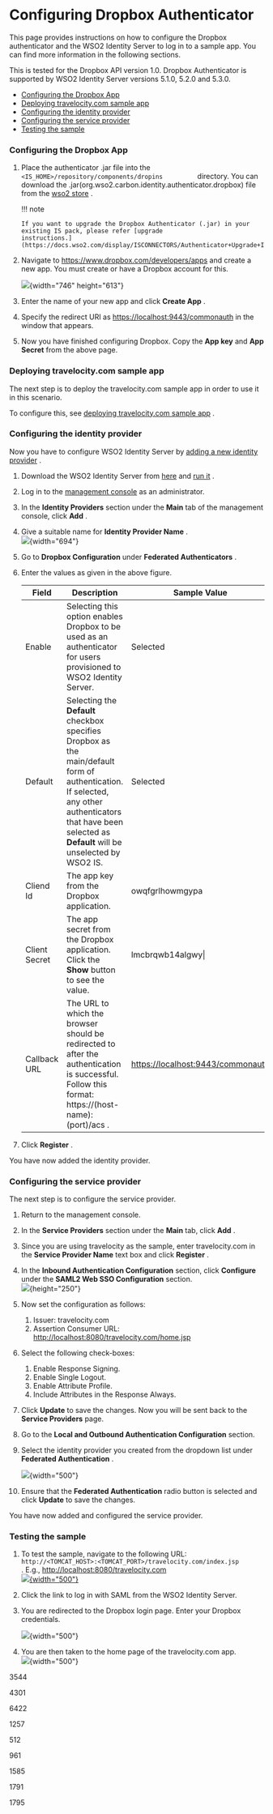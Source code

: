 # Configuring Dropbox Authenticator

This page provides instructions on how to configure the Dropbox
authenticator and the WSO2 Identity Server to log in to a sample app.
You can find more information in the following sections.

This is tested for the Dropbox API version 1.0. Dropbox Authenticator is
supported by WSO2 Identity Server versions 5.1.0, 5.2.0 and 5.3.0.

-   [Configuring the Dropbox
    App](#ConfiguringDropboxAuthenticator-ConfiguringtheDropboxApp)
-   [Deploying travelocity.com sample
    app](#ConfiguringDropboxAuthenticator-Deployingtravelocity.comsampleapp)
-   [Configuring the identity
    provider](#ConfiguringDropboxAuthenticator-Configuringtheidentityprovider)
-   [Configuring the service
    provider](#ConfiguringDropboxAuthenticator-Configuringtheserviceprovider)
-   [Testing the
    sample](#ConfiguringDropboxAuthenticator-Testingthesample)

### Configuring the Dropbox App

1.  Place the authenticator .jar file into the
    `           <IS_HOME>/repository/components/dropins          `
    directory. You can download the
    .jar(org.wso2.carbon.identity.authenticator.dropbox) file from the
    [wso2
    store](https://store.wso2.com/store/assets/isconnector/list?q=%22_default%22%3A%22dropbox%22)
    .

    !!! note
    
        If you want to upgrade the Dropbox Authenticator (.jar) in your
        existing IS pack, please refer [upgrade
        instructions.](https://docs.wso2.com/display/ISCONNECTORS/Authenticator+Upgrade+Instructions)
    

2.  Navigate to <https://www.dropbox.com/developers/apps> and create a
    new app. You must create or have a Dropbox account for this.

    ![](attachments/49091441/75106368.png){width="746" height="613"}

3.  Enter the name of your new app and click **Create App** .
4.  Specify the redirect URI as <https://localhost:9443/commonauth> in
    the window that appears.  
5.  Now you have finished configuring Dropbox. Copy the **App key** and
    **App Secret** from the above page.

### Deploying travelocity.com sample app

The next step is to deploy the travelocity.com sample app in order to
use it in this scenario.

To configure this, see [deploying travelocity.com sample
app](_Deploying_the_Sample_App_) .

### Configuring the identity provider

Now you have to configure WSO2 Identity Server by [adding a new identity
provider](https://docs.wso2.com/display/IS510/Configuring+an+Identity+Provider)
.

1.  Download the WSO2 Identity Server from
    [here](http://wso2.com/products/identity-server/) and [run
    it](https://docs.wso2.com/display/IS510/Running+the+Product) .
2.  Log in to the [management
    console](https://docs.wso2.com/display/IS510/Getting+Started+with+the+Management+Console)
    as an administrator.
3.  In the **Identity Providers** section under the **Main** tab of the
    management console, click **Add** .
4.  Give a suitable name for **Identity Provider Name** .  
    ![](attachments/49091441/75106398.png){width="694"}
5.  Go to **Dropbox Configuration** under **Federated Authenticators** .
6.  Enter the values as given in the above figure.

    | Field         | Description                                                                                                                                                                                                  | Sample Value                        |
    |---------------|--------------------------------------------------------------------------------------------------------------------------------------------------------------------------------------------------------------|-------------------------------------|
    | Enable        | Selecting this option enables Dropbox to be used as an authenticator for users provisioned to WSO2 Identity Server.                                                                                          | Selected                            |
    | Default       | Selecting the **Default** checkbox specifies Dropbox as the main/default form of authentication. If selected, any other authenticators that have been selected as **Default** will be unselected by WSO2 IS. | Selected                            |
    | Cliend Id     | The app key from the Dropbox application.                                                                                                                                                                    | owqfgrlhowmgypa                     |
    | Client Secret | The app secret from the Dropbox application. Click the **Show** button to see the value.                                                                                                                     | lmcbrqwb14algwy\|                   |
    | Callback URL  | The URL to which the browser should be redirected to after the authentication is successful. Follow this format: https://(host-name):(port)/acs .                                                            | <https://localhost:9443/commonauth> |

7.  Click **Register** .

You have now added the identity provider.

### Configuring the service provider

The next step is to configure the service provider.

1.  Return to the management console.
2.  In the **Service Providers** section under the **Main** tab, click
    **Add** .
3.  Since you are using travelocity as the sample, enter travelocity.com
    in the **Service Provider Name** text box and click **Register** .
4.  In the **Inbound Authentication Configuration** section, click
    **Configure** under the **SAML2 Web SSO Configuration** section.  
    ![](attachments/49091441/49224550.png){height="250"}
5.  Now set the configuration as follows:  
    1.  Issuer: travelocity.com
    2.  Assertion Consumer URL:
        <http://localhost:8080/travelocity.com/home.jsp>
6.  Select the following check-boxes:
    1.  Enable Response Signing.
    2.  Enable Single Logout.
    3.  Enable Attribute Profile.
    4.  Include Attributes in the Response Always.
7.  Click **Update** to save the changes. Now you will be sent back to
    the **Service Providers** page.
8.  Go to the **Local and Outbound Authentication Configuration**
    section.
9.  Select the identity provider you created from the dropdown list
    under **Federated Authentication** .  
      
    ![](attachments/49091441/49224551.png){width="500"}
10. Ensure that the **Federated Authentication** radio button is
    selected and click **Update** to save the changes.

You have now added and configured the service provider.

### Testing the sample

1.  To test the sample, navigate to the following URL:
    `          http://<TOMCAT_HOST>:<TOMCAT_PORT>/travelocity.com/index.jsp         `
    . E.g., <http://localhost:8080/travelocity.com>  
    [![](attachments/49091441/49224552.png){width="500"}](http://localhost:8080/travelocity.com)
2.  Click the link to log in with SAML from the WSO2 Identity Server.
3.  You are redirected to the Dropbox login page. Enter your Dropbox
    credentials.  
      
    ![](attachments/49091441/49224553.png){width="500"}
4.  You are then taken to the home page of the travelocity.com app.  
    ![](attachments/49091441/49224554.png){width="500"}

  

3544

4301

6422

1257

512

961

1585

1791

1795
